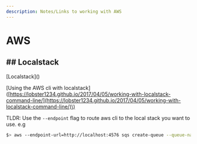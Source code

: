 ```yaml
---
description: Notes/Links to working with AWS
---
```


# AWS

## \#\# Localstack

\[Localstack\]\(\)

\[Using the AWS cli with localstack\]\([https://lobster1234.github.io/2017/04/05/working-with-localstack-command-line/](https://lobster1234.github.io/2017/04/05/working-with-localstack-command-line/)\)

TLDR: Use the `--endpoint` flag to route aws cli to the local stack you want to use. e.g 

```sh
$> aws --endpoint-url=http://localhost:4576 sqs create-queue --queue-name test_queue
```

  


